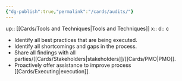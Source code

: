 ```yaml
---
{"dg-publish":true,"permalink":"/cards/audits/"}
---
```


up:: [[Cards/Tools and Techniques\|Tools and Techniques]] 
x:: 
d:: c

- Identify all best practices that are being executed.
- Identify all shortcomings and gaps in the process.
- Share all findings with all parties/[[Cards/Stakeholders\|stakeholders]]/[[Cards/PMO\|PMO]].
- Proactively offer assistance to improve process [[Cards/Executing\|execution]].